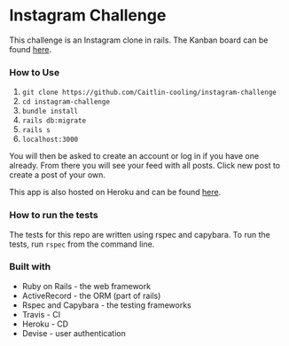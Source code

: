 # Instagram Challenge

This challenge is an Instagram clone in rails. The Kanban board can be found [here](https://waffle.io/Caitlin-cooling/instagram-challenges).

### How to Use
1. `git clone https://github.com/Caitlin-cooling/instagram-challenge`
2. `cd instagram-challenge`
3. `bundle install`
4. `rails db:migrate`
5. `rails s`
6. `localhost:3000`

You will then be asked to create an account or log in if you have one already. From there you will see your feed with all posts. Click new post to create a post of your own.

This app is also hosted on Heroku and can be found [here](https://caitlin-instagram-challenge.herokuapp.com/).

### How to run the tests
The tests for this repo are written using rspec and capybara. To run the tests, run `rspec` from the command line.

### Built with
- Ruby on Rails - the web framework
- ActiveRecord - the ORM (part of rails)
- Rspec and Capybara - the testing frameworks
- Travis - CI
- Heroku - CD
- Devise - user authentication
